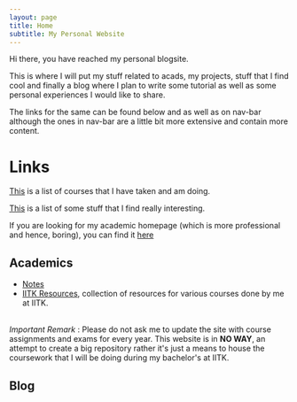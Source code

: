 ```yaml
--- 
layout: page
title: Home
subtitle: My Personal Website
---
```

Hi there, you have reached my personal blogsite.

This is where I will put my stuff related to acads, my projects, stuff that I find cool and finally a blog where I plan to write some tutorial as well as some personal experiences I would like to share. 

The links for the same can be found below and as well as on nav-bar although the ones in nav-bar are a little bit more extensive and contain more content. 

# Links

[This](/blog/courses) is a list of courses that I have taken and am doing.

[This](/blog/cool_stuff) is a list of some stuff that I find really interesting. 

If you are looking for my academic homepage (which is more professional and hence, boring), you can find it [here](https://yatharth0610.github.io)

## Academics
* [Notes](/blog/notes)
* [IITK Resources](/blog/iitk-resources), collection of resources for various courses done by me at IITK.

\
_Important Remark_ : Please do not ask me to update the site with course assignments and exams for every year. This website is in **NO WAY**, an attempt to create a big repository rather it's just a means to house the coursework that I will be doing during my bachelor's at IITK. 

## Blog
